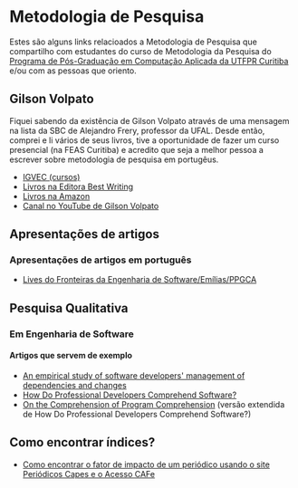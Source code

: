# Metodologia de Pesquisa

Estes são alguns links relacioados a Metodologia de Pesquisa que compartilho com estudantes do curso de Metodologia da Pesquisa do [Programa de Pós-Graduação em Computação Aplicada da UTFPR Curitiba](http://www.utfpr.edu.br/cursos/coordenacoes/stricto-sensu/ppgca-ct/ppgmodelo) e/ou com as pessoas que oriento.

## Gilson Volpato

Fiquei sabendo da existência de Gilson Volpato através de uma mensagem na lista da SBC de Alejandro Frery, professor da UFAL. Desde então, comprei e li vários de seus livros, tive a oportunidade de fazer um curso presencial (na FEAS Curitiba) e acredito que seja a melhor pessoa a escrever sobre metodologia de pesquisa em portugêus.

- [IGVEC  (cursos)](https://www.igvec.com/)
- [Livros na Editora Best Writing](https://www.facebook.com/livrariabestwriting/)
- [Livros na Amazon](https://www.amazon.com.br/s?k=gilson+volpato&__mk_pt_BR=%C3%85M%C3%85%C5%BD%C3%95%C3%91&ref=nb_sb_noss)
- [Canal no YouTube de Gilson Volpato](https://www.youtube.com/channel/UCK8qlYg46RAp92HYsU3-cFQ)



## Apresentações de artigos

### Apresentações de artigos em português

- [Lives do Fronteiras da Engenharia de Software/Emílias/PPGCA](https://www.youtube.com/playlist?list=PLqYFZmKhrqupT8uSnbL8kpmJhq4f5DQoY)

## Pesquisa Qualitativa

### Em Engenharia de Software

#### Artigos que servem de exemplo

- [An empirical study of software developers' management of dependencies and changes](https://dl.acm.org/doi/10.1145/1368088.1368122)
- [How Do Professional Developers Comprehend Software?](https://memphis-cs.github.io/comp-7085-8085-2012-fall/papers/Roehm2012ICSE.pdf)
- [On the Comprehension of Program Comprehension](https://dl.acm.org/doi/10.1145/2622669) (versão extendida de  How Do Professional Developers Comprehend Software?)


## Como encontrar índices?

- [Como encontrar o fator de impacto de um periódico usando o site Periódicos Capes e o Acesso CAFe](https://www.youtube.com/watch?v=ikLsARmf0UM)

